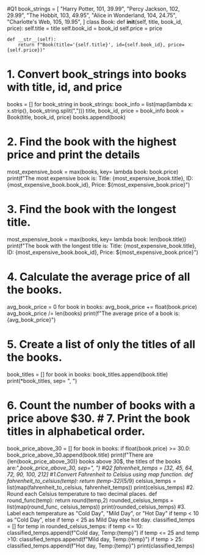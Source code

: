 #Q1
book_strings = [
    "Harry Potter, 101, 39.99",
    "Percy Jackson, 102, 29.99",
    "The Hobbit, 103, 49.95",
    "Alice in Wonderland, 104, 24.75",
    "Charlotte's Web, 105, 19.95",
]
class Book:
    def __init__(self, title, book_id, price):
        self.title = title
        self.book_id = book_id
        self.price = price
   
    def __str__(self):
        return f"Book(title='{self.title}', id={self.book_id}, price={self.price})"


# 1. Convert book_strings into books with title, id, and price
books = []
for book_string in book_strings:
    book_info = list(map(lambda x: x.strip(), book_string.split(",")))
    title, book_id, price = book_info
    book = Book(title, book_id, price)
    books.append(book)
# 2. Find the book with the highest price and print the details
most_expensive_book = max(books, key= lambda book: book.price)
print(f"The most expensive book is: Title: {most_expensive_book.title}, ID: {most_expensive_book.book_id}, Price: ${most_expensive_book.price}")
# 3. Find the book with the longest title.
most_expensive_book = max(books, key= lambda book: len(book.title))
print(f"The book with the longest title is: Title: {most_expensive_book.title}, ID: {most_expensive_book.book_id}, Price: ${most_expensive_book.price}")
# 4. Calculate the average price of all the books.
avg_book_price = 0
for book in books:
    avg_book_price += float(book.price)
avg_book_price /= len(books)
print(f"The average price of a book is: {avg_book_price}")
# 5. Create a list of only the titles of all the books.
book_titles = []
for book in books:
    book_titles.append(book.title)
print(*book_titles, sep= ", ") 
# 6. Count the number of books with a price above $30. # 7. Print the book titles in alphabetical order.
book_price_above_30 = []
for book in books:
    if float(book.price) >= 30.0:
        book_price_above_30.append(book.title)
print(f"There are {len(book_price_above_30)} books above 30$, the titles of the books are:",*book_price_above_30, sep=", ")
#Q2
fahrenheit_temps = [32, 45, 64, 72, 90, 100, 212]
#1.Convert Fahrenheit to Celsius using map function.
def fahrenheit_to_celsius(temp):
    return (temp-32)*(5/9)
celsius_temps = list(map(fahrenheit_to_celsius, fahrenheit_temps))
print(celsius_temps)
#2. Round each Celsius temperature to two decimal places.
def round_func(temp):
    return round(temp,2)
rounded_celsius_temps = list(map(round_func, celsius_temps))
print(rounded_celsius_temps)
#3. Label each temperature as "Cold Day", "Mild Day", or "Hot Day" if temp < 10 as "Cold Day", else if temp < 25 as Mild Day else hot day.
classified_temps = []
for temp in rounded_celsius_temps:
    if temp <= 10:
        classified_temps.append(f"Cold day, Temp:{temp}")
    if temp <= 25 and temp >10:
        classified_temps.append(f"Mild day, Temp:{temp}")
    if temp > 25:
        classified_temps.append(f"Hot day, Temp:{temp}")
print(classified_temps)
